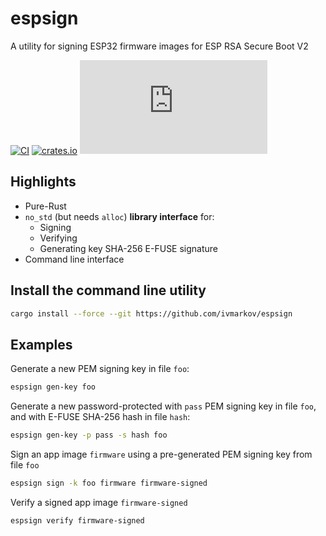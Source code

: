# espsign

A utility for signing ESP32 firmware images for ESP RSA Secure Boot V2

[![CI](https://github.com/ivmarkov/espsign/actions/workflows/ci.yml/badge.svg)](https://github.com/ivmarkov/espsign/actions/workflows/ci.yml)
[![crates.io](https://img.shields.io/crates/v/espsign.svg)](https://crates.io/crates/espsign)
[![Matrix](https://img.shields.io/matrix/esp-rs:matrix.org?label=join%20matrix&color=BEC5C9&logo=matrix)](https://matrix.to/#/#esp-rs:matrix.org)

## Highlights

* Pure-Rust
* `no_std` (but needs `alloc`) **library interface** for:
  * Signing
  * Verifying
  * Generating key SHA-256 E-FUSE signature
* Command line interface

## Install the command line utility

```sh
cargo install --force --git https://github.com/ivmarkov/espsign
```

## Examples

Generate a new PEM signing key in file `foo`:

```sh
espsign gen-key foo
```

Generate a new password-protected with `pass` PEM signing key in file `foo`, and with E-FUSE SHA-256 hash in file `hash`:

```sh
espsign gen-key -p pass -s hash foo
```

Sign an app image `firmware` using a pre-generated PEM signing key from file `foo`

```sh
espsign sign -k foo firmware firmware-signed
```

Verify a signed app image `firmware-signed`

```sh
espsign verify firmware-signed
```
